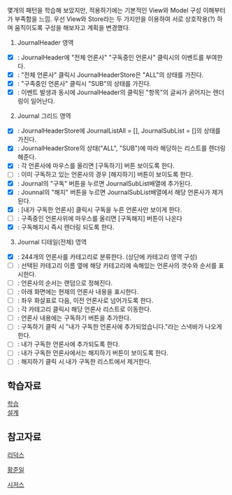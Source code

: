 몇개의 패턴을 학습해 보았지만, 적용하기에는 기본적인 View와 Model 구성 이해부터가 부족함을 느낌.
우선 View와 Store라는 두 가지만을 이용하여 서로 상호작용(?) 하며 움직이도록 구성을 해보자고 계획을 변경했다.

1. JournalHeader 영역

- [x] : JournalHeader에 "전체 언론사" "구독중인 언론사" 클릭시의 이벤트를 부여한다.
- [x] : "전체 언론사" 클릭시 JournalHeaderStore은 "ALL"의 상태를 가진다.
- [x] : "구족중인 언론사" 클릭시 "SUB"의 상태를 가진다.
- [x] : 이벤트 발생과 동시에 JournalHeader의 클릭된 "항목"의 글씨가 굵어지는 렌더링이 일어난다.

2. Journal 그리드 영역

- [x] : JournalHeaderStore에 JournalListAll = [], JournalSubList = []의 상태를 가진다.
- [x] : JournalHeaderStore의 상태("ALL", "SUB")에 따라 해당하는 리스트를 렌더링 해준다.
- [x] : 각 언론사에 마우스를 올리면 [구독하기] 버튼 보이도록 한다.
- [ ] : 이미 구독하고 있는 언론사의 경우 [해지하기] 버튼이 보이도록 한다.
- [x] : Journal의 "구독" 버튼을 누르면 JournalSubList배열에 추가된다.
- [x] : Jounnal의 "해지" 버튼을 누르면 JournalSubList배열에서 해당 언론사가 제거된다.
- [x] : [내가 구독한 언론사] 클릭시 구독을 누른 언론사만 보이게 한다.
- [ ] : 구족중인 언론사위에 마우스를 올리면 [구독해지] 버튼이 나온다
- [x] : 구독해지시 즉시 렌더링 되도록 한다.

3. Journal 디테일(전체) 영역

- [x] : 244개의 언론사를 카테고리로 분류한다. (상단에 카테고리 영역 구성)
- [ ] : 선택된 카테고리 이름 옆에 해당 카테고리에 속해있는 언론사의 갯수와 순서를 표시한다.
- [ ] : 언론사의 순서는 랜덤으로 정해진다.
- [ ] : 아래 화면에는 현재의 언론사 내용을 표시한다.
- [ ] : 좌우 화살표로 다음, 이전 언론사로 넘어가도록 한다.
- [ ] : 각 카테고리 클릭시 해당 언론사 리스트로 이동한다.
- [ ] : 언론사 내용에는 구독하기 버튼을 추가한다.
- [ ] : 구독하기 클릭 시 "내가 구독한 언론사에 추가되었습니다."라는 스낵바가 나오게 한다.
- [ ] : 내가 구독한 언론사에 추가되도록 한다.
- [ ] : 내가 구독한 언론사에서는 해지하기 버튼이 보이도록 한다.
- [ ] : 해지하기 클릭 시 내가 구독한 리스트에서 제거한다.

## 학습자료

[학습](https://stitch-dart-ccd.notion.site/FE-5-c53fa71f543d4bc89314ace45c585241)  
[설계](https://stitch-dart-ccd.notion.site/67df44200d0e4a6c977c39c6bd960244?v=4c93fbcb82234ceb8ca7a70212140d92)

## 참고자료

[리덕스](https://puzzle-roarer-58b.notion.site/snoop-fe-news-396b5d3634a34f7386dbf999f06dff88?p=61670477c3bf43c08e25036336a00171&pm=s)

[황준일](https://junilhwang.github.io/TIL/Javascript/Design/Vanilla-JS-Store/)

[시저스](https://quasar-stop-d68.notion.site/2-34905a2ae27447e59332bd64a6252241)
